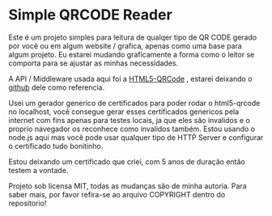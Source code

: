 # Simple QRCODE Reader

Este é um projeto simples para leitura de qualqer tipo de QR CODE gerado por você ou em algum website / grafica,
apenas como uma base para algum projeto.
Eu estarei mudando graficamente a forma como o leitor se comporta para se ajustar as minhas necessidades.

A API / Middleware usada aqui foi a [HTML5-QRCode](https://blog.minhazav.dev/research/html5-qrcode) , 
estarei deixando o [github](https://github.com/mebjas/html5-qrcode) dele como referencia.

Usei um gerador generico de certificados para poder rodar o html5-qrcode no localhost, você consegue gerar esses certificados genericos pela internet
com fins apenas para testes locais, ja que eles são invalidos e o proprio navegador os reconhece como invalidos também.
Estou usando o node.js aqui mas você pode usar qualquer tipo de HTTP Server e configurar o certificado tudo bonitinho.

Estou deixando um certificado que criei, com 5 anos de duração então testem a vontade.

Projeto sob licensa MIT, todas as mudanças são de minha autoria. Para saber mais, por favor refira-se ao arquivo COPYRIGHT dentro do repositorio! 
